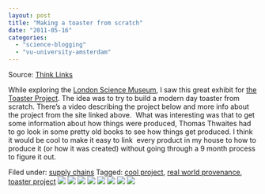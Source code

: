 ```yaml
---
layout: post
title: "Making a toaster from scratch"
date: "2011-05-16"
categories: 
  - "science-blogging"
  - "vu-university-amsterdam"
---
```


Source: [Think Links](http://thinklinks.wordpress.com/feed/)

While exploring the [London Science Museum](http://www.sciencemuseum.org.uk/), I saw this great exhibit for [the Toaster Project](http://www.thetoasterproject.org/). The idea was to try to build a modern day toaster from scratch. There’s a video describing the project below and more info about the project from the site linked above.  What was interesting was that to get some information about how things were produced, Thomas Thwaites had to go look in some pretty old books to see how things get produced. I think it would be cool to make it easy to link  every product in my house to how to produce it (or how it was created) without going through a 9 month process to figure it out.

  
Filed under: [supply chains](http://thinklinks.wordpress.com/category/supply-chains/) Tagged: [cool project](http://thinklinks.wordpress.com/tag/cool-project/), [real world provenance](http://thinklinks.wordpress.com/tag/real-world-provenance/), [toaster project](http://thinklinks.wordpress.com/tag/toaster-project/) [![](http://feeds.wordpress.com/1.0/comments/thinklinks.wordpress.com/303/)](http://feeds.wordpress.com/1.0/gocomments/thinklinks.wordpress.com/303/) [![](http://feeds.wordpress.com/1.0/delicious/thinklinks.wordpress.com/303/)](http://feeds.wordpress.com/1.0/godelicious/thinklinks.wordpress.com/303/) [![](http://feeds.wordpress.com/1.0/facebook/thinklinks.wordpress.com/303/)](http://feeds.wordpress.com/1.0/gofacebook/thinklinks.wordpress.com/303/) [![](http://feeds.wordpress.com/1.0/twitter/thinklinks.wordpress.com/303/)](http://feeds.wordpress.com/1.0/gotwitter/thinklinks.wordpress.com/303/) [![](http://feeds.wordpress.com/1.0/stumble/thinklinks.wordpress.com/303/)](http://feeds.wordpress.com/1.0/gostumble/thinklinks.wordpress.com/303/) [![](http://feeds.wordpress.com/1.0/digg/thinklinks.wordpress.com/303/)](http://feeds.wordpress.com/1.0/godigg/thinklinks.wordpress.com/303/) [![](http://feeds.wordpress.com/1.0/reddit/thinklinks.wordpress.com/303/)](http://feeds.wordpress.com/1.0/goreddit/thinklinks.wordpress.com/303/) ![](http://stats.wordpress.com/b.gif?host=thinklinks.wordpress.com&blog=5274753&post=303&subd=thinklinks&ref=&feed=1)
